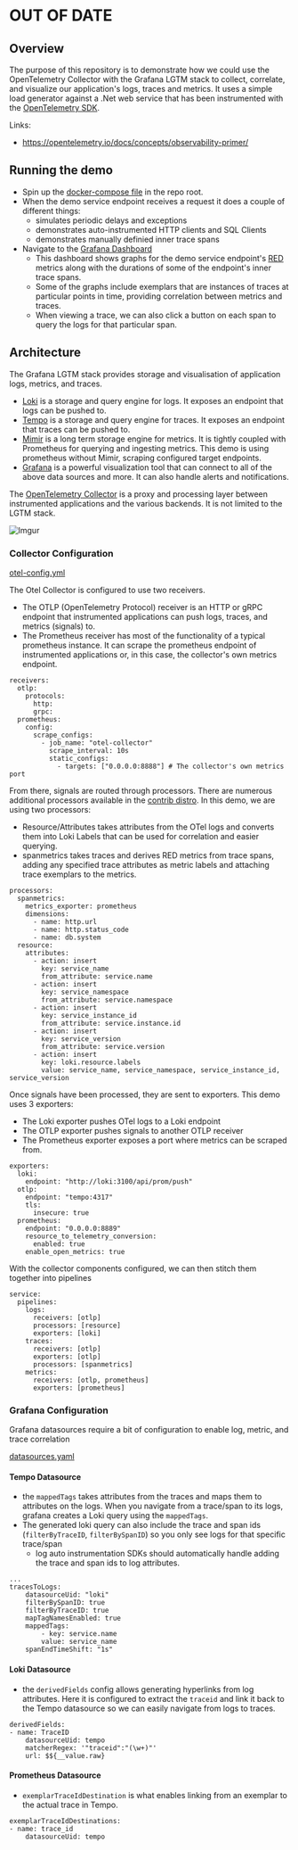 # **OUT OF DATE**

## Overview

The purpose of this repository is to demonstrate how we could use the OpenTelemetry Collector with the Grafana LGTM stack to collect, correlate, and visualize our application's logs, traces and metrics. It uses a simple load generator against a .Net web service that has been instrumented with the [OpenTelemetry SDK](https://opentelemetry.io/docs/instrumentation/net/).

Links:

- https://opentelemetry.io/docs/concepts/observability-primer/

## Running the demo

- Spin up the [docker-compose file](./docker-compose.yaml) in the repo root.
- When the demo service endpoint receives a request it does a couple of different things:
  - simulates periodic delays and exceptions
  - demonstrates auto-instrumented HTTP clients and SQL Clients
  - demonstrates manually definied inner trace spans
- Navigate to the [Grafana Dashboard](http://localhost:3000/d/4xdgpH1Vz/red)
  - This dashboard shows graphs for the demo service endpoint's [RED](https://www.weave.works/blog/the-red-method-key-metrics-for-microservices-architecture/) metrics along with the durations of some of the endpoint's inner trace spans.
  - Some of the graphs include exemplars that are instances of traces at particular points in time, providing correlation between metrics and traces.
  - When viewing a trace, we can also click a button on each span to query the logs for that particular span.

## Architecture

The Grafana LGTM stack provides storage and visualisation of application logs, metrics, and traces.

- [Loki](https://grafana.com/oss/loki/) is a storage and query engine for logs. It exposes an endpoint that logs can be pushed to.
- [Tempo](https://grafana.com/oss/tempo/) is a storage and query engine for traces. It exposes an endpoint that traces can be pushed to.
- [Mimir](https://grafana.com/oss/mimir/) is a long term storage engine for metrics. It is tightly coupled with Prometheus for querying and ingesting metrics. This demo is using prometheus without Mimir, scraping configured target endpoints.
- [Grafana](https://grafana.com/oss/grafana/) is a powerful visualization tool that can connect to all of the above data sources and more. It can also handle alerts and notifications.

The [OpenTelemetry Collector](https://opentelemetry.io/docs/collector/) is a proxy and processing layer between instrumented applications and the various backends. It is not limited to the LGTM stack.

![Imgur](https://i.imgur.com/MQPnK2p.png)

### Collector Configuration

[otel-config.yml](./otel/otel-config.yml)

The Otel Collector is configured to use two receivers.

- The OTLP (OpenTelemetry Protocol) receiver is an HTTP or gRPC endpoint that instrumented applications can push logs, traces, and metrics (signals) to.
- The Prometheus receiver has most of the functionality of a typical prometheus instance. It can scrape the prometheus endpoint of instrumented applications or, in this case, the collector's own metrics endpoint.

```
receivers:
  otlp:
    protocols:
      http:
      grpc:
  prometheus:
    config:
      scrape_configs:
        - job_name: "otel-collector"
          scrape_interval: 10s
          static_configs:
            - targets: ["0.0.0.0:8888"] # The collector's own metrics port
```

From there, signals are routed through processors. There are numerous additional processors available in the [contrib distro](https://github.com/open-telemetry/opentelemetry-collector-contrib). In this demo, we are using two processors:

- Resource/Attributes takes attributes from the OTel logs and converts them into Loki Labels that can be used for correlation and easier querying.
- spanmetrics takes traces and derives RED metrics from trace spans, adding any specified trace attributes as metric labels and attaching trace exemplars to the metrics.

```
processors:
  spanmetrics:
    metrics_exporter: prometheus
    dimensions:
      - name: http.url
      - name: http.status_code
      - name: db.system
  resource:
    attributes:
      - action: insert
        key: service_name
        from_attribute: service.name
      - action: insert
        key: service_namespace
        from_attribute: service.namespace
      - action: insert
        key: service_instance_id
        from_attribute: service.instance.id
      - action: insert
        key: service_version
        from_attribute: service.version
      - action: insert
        key: loki.resource.labels
        value: service_name, service_namespace, service_instance_id, service_version
```

Once signals have been processed, they are sent to exporters. This demo uses 3 exporters:

- The Loki exporter pushes OTel logs to a Loki endpoint
- The OTLP exporter pushes signals to another OTLP receiver
- The Prometheus exporter exposes a port where metrics can be scraped from.

```
exporters:
  loki:
    endpoint: "http://loki:3100/api/prom/push"
  otlp:
    endpoint: "tempo:4317"
    tls:
      insecure: true
  prometheus:
    endpoint: "0.0.0.0:8889"
    resource_to_telemetry_conversion:
      enabled: true
    enable_open_metrics: true
```

With the collector components configured, we can then stitch them together into pipelines

```
service:
  pipelines:
    logs:
      receivers: [otlp]
      processors: [resource]
      exporters: [loki]
    traces:
      receivers: [otlp]
      exporters: [otlp]
      processors: [spanmetrics]
    metrics:
      receivers: [otlp, prometheus]
      exporters: [prometheus]
```

### Grafana Configuration

Grafana datasources require a bit of configuration to enable log, metric, and trace correlation

[datasources.yaml](./grafana/datasources.yaml)

#### Tempo Datasource

- the `mappedTags` takes attributes from the traces and maps them to attributes on the logs. When you navigate from a trace/span to its logs, grafana creates a Loki query using the `mappedTags`.
- The generated loki query can also include the trace and span ids (`filterByTraceID`, `filterBySpanID`) so you only see logs for that specific trace/span
  - log auto instrumentation SDKs should automatically handle adding the trace and span ids to log attributes.

```
...
tracesToLogs:
    datasourceUid: "loki"
    filterBySpanID: true
    filterByTraceID: true
    mapTagNamesEnabled: true
    mappedTags:
        - key: service.name
        value: service_name
    spanEndTimeShift: "1s"
```

#### Loki Datasource

- the `derivedFields` config allows generating hyperlinks from log attributes. Here it is configured to extract the `traceid` and link it back to the Tempo datasource so we can easily navigate from logs to traces.

```
derivedFields:
- name: TraceID
    datasourceUid: tempo
    matcherRegex: '"traceid":"(\w+)"'
    url: $${__value.raw}
```

#### Prometheus Datasource

- `exemplarTraceIdDestination` is what enables linking from an exemplar to the actual trace in Tempo.

```
exemplarTraceIdDestinations:
- name: trace_id
    datasourceUid: tempo
```
